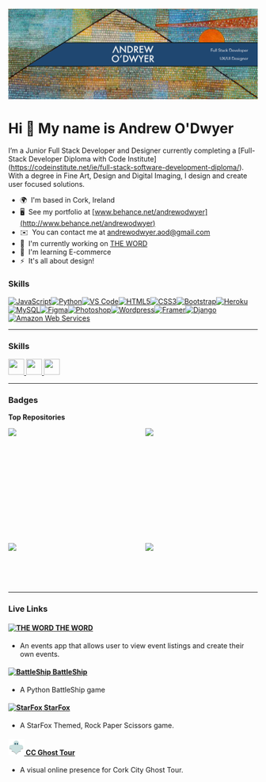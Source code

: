 ![Banner](bannerLinkedIn.png)

Hi 👋 My name is Andrew O'Dwyer
=============================

I’m a Junior Full Stack Developer and Designer currently completing a \[Full-Stack Developer Diploma with Code Institute\](https://codeinstitute.net/ie/full-stack-software-development-diploma/). With a degree in Fine Art, Design and Digital Imaging, I design and create user focused solutions.

* 🌍  I'm based in Cork, Ireland
* 🖥️  See my portfolio at [www.behance.net/andrewodwyer](http://www.behance.net/andrewodwyer)
* ✉️  You can contact me at [andrewodwyer.aod@gmail.com](mailto:andrewodwyer.aod@gmail.com)
* 🚀  I'm currently working on [THE WORD](http://events-blog-f44bf5c7d7d5.herokuapp.com/)
* 🧠  I'm learning E-commerce
* ⚡  It's all about design!

### Skills


<p align="left">
<a href="https://developer.mozilla.org/en-US/docs/Web/JavaScript" target="_blank" rel="noreferrer"><img src="https://raw.githubusercontent.com/danielcranney/readme-generator/main/public/icons/skills/javascript-colored.svg" width="36" height="36" alt="JavaScript" /></a><a href="https://www.python.org/" target="_blank" rel="noreferrer"><img src="https://raw.githubusercontent.com/danielcranney/readme-generator/main/public/icons/skills/python-colored.svg" width="36" height="36" alt="Python" /></a><a href="https://code.visualstudio.com/" target="_blank" rel="noreferrer"><img src="https://raw.githubusercontent.com/danielcranney/readme-generator/main/public/icons/skills/visualstudiocode.svg" width="36" height="36" alt="VS Code" /></a><a href="https://developer.mozilla.org/en-US/docs/Glossary/HTML5" target="_blank" rel="noreferrer"><img src="https://raw.githubusercontent.com/danielcranney/readme-generator/main/public/icons/skills/html5-colored.svg" width="36" height="36" alt="HTML5" /></a><a href="https://www.w3.org/TR/CSS/#css" target="_blank" rel="noreferrer"><img src="https://raw.githubusercontent.com/danielcranney/readme-generator/main/public/icons/skills/css3-colored.svg" width="36" height="36" alt="CSS3" /></a><a href="https://getbootstrap.com/" target="_blank" rel="noreferrer"><img src="https://raw.githubusercontent.com/danielcranney/readme-generator/main/public/icons/skills/bootstrap-colored.svg" width="36" height="36" alt="Bootstrap" /></a><a href="https://www.heroku.com/" target="_blank" rel="noreferrer"><img src="https://raw.githubusercontent.com/danielcranney/readme-generator/main/public/icons/skills/heroku-colored.svg" width="36" height="36" alt="Heroku" /></a><a href="https://www.mysql.com/" target="_blank" rel="noreferrer"><img src="https://raw.githubusercontent.com/danielcranney/readme-generator/main/public/icons/skills/mysql-colored.svg" width="36" height="36" alt="MySQL" /></a><a href="https://www.figma.com/" target="_blank" rel="noreferrer"><img src="https://raw.githubusercontent.com/danielcranney/readme-generator/main/public/icons/skills/figma-colored.svg" width="36" height="36" alt="Figma" /></a><a href="https://www.adobe.com/uk/products/photoshop.html" target="_blank" rel="noreferrer"><img src="https://raw.githubusercontent.com/danielcranney/readme-generator/main/public/icons/skills/photoshop-colored.svg" width="36" height="36" alt="Photoshop" /></a><a href="https://wordpress.com" target="_blank" rel="noreferrer"><img src="https://raw.githubusercontent.com/danielcranney/readme-generator/main/public/icons/skills/wordpress-colored.svg" width="36" height="36" alt="Wordpress" /></a><a href="https://framer.com" target="_blank" rel="noreferrer"><img src="https://raw.githubusercontent.com/danielcranney/readme-generator/main/public/icons/skills/framer-colored.svg" width="36" height="36" alt="Framer" /></a><a href="https://www.djangoproject.com/" target="_blank" rel="noreferrer"><img src="https://raw.githubusercontent.com/danielcranney/readme-generator/main/public/icons/skills/django-colored.svg" width="36" height="36" alt="Django" /></a><a href="https://aws.amazon.com" target="_blank" rel="noreferrer"><img src="https://raw.githubusercontent.com/danielcranney/readme-generator/main/public/icons/skills/aws-colored.svg" width="36" height="36" alt="Amazon Web Services" /></a>
</p>

<hr>

### Skills

<p align="left"> <a href="https://www.behance.com/andrewodwyer" target="_blank" rel="noreferrer"> <picture> <source media="(prefers-color-scheme: dark)" srcset="https://raw.githubusercontent.com/danielcranney/readme-generator/main/public/icons/socials/behance-dark.svg" /> <source media="(prefers-color-scheme: light)" srcset="https://raw.githubusercontent.com/danielcranney/readme-generator/main/public/icons/socials/behance.svg" /> <img src="https://raw.githubusercontent.com/danielcranney/readme-generator/main/public/icons/socials/behance.svg" width="32" height="32" /> </picture> </a> <a href="https://www.github.com/Andrewodwyer" target="_blank" rel="noreferrer"> <picture> <source media="(prefers-color-scheme: dark)" srcset="https://raw.githubusercontent.com/danielcranney/readme-generator/main/public/icons/socials/github-dark.svg" /> <source media="(prefers-color-scheme: light)" srcset="https://raw.githubusercontent.com/danielcranney/readme-generator/main/public/icons/socials/github.svg" /> <img src="https://raw.githubusercontent.com/danielcranney/readme-generator/main/public/icons/socials/github.svg" width="32" height="32" /> </picture> </a> <a href="https://www.linkedin.com/in/andrew-o-dwyer/" target="_blank" rel="noreferrer"> <picture> <source media="(prefers-color-scheme: dark)" srcset="https://raw.githubusercontent.com/danielcranney/readme-generator/main/public/icons/socials/linkedin-dark.svg" /> <source media="(prefers-color-scheme: light)" srcset="https://raw.githubusercontent.com/danielcranney/readme-generator/main/public/icons/socials/linkedin.svg" /> <img src="https://raw.githubusercontent.com/danielcranney/readme-generator/main/public/icons/socials/linkedin.svg" width="32" height="32" /> </picture> </a></p>

<hr>

### Badges

<b>Top Repositories</b>

<div width="100%" align="center"><a href="https://github.com/Andrewodwyer/City-Events-Blog" align="left"><img align="left" width="45%" src="https://github-readme-stats.vercel.app/api/pin/?username=Andrewodwyer&repo=City-Events-Blog&title_color=ffffff&text_color=ffffff&icon_color=3382ed&bg_color=1c1917&hide_border=true&locale=en" /></a><a href="https://github.com/Andrewodwyer/project3-battleships" align="right"><img align="right" width="45%" src="https://github-readme-stats.vercel.app/api/pin/?username=Andrewodwyer&repo=project3-battleships&title_color=ffffff&text_color=ffffff&icon_color=3382ed&bg_color=1c1917&hide_border=true&locale=en" /></a></div><br /><br /><br /><br /><br /><br /><br />

<br /><br /><br /><br /><br />

<div width="100%" align="center"><a href="https://github.com/Andrewodwyer/Star-academy" align="left"><img align="left" width="45%" src="https://github-readme-stats.vercel.app/api/pin/?username=Andrewodwyer&repo=Star-academy&title_color=ffffff&text_color=ffffff&icon_color=3382ed&bg_color=1c1917&hide_border=true&locale=en" /></a><a href="https://github.com/Andrewodwyer/Cork-City-Ghost-Tours" align="right"><img align="right" width="45%" src="https://github-readme-stats.vercel.app/api/pin/?username=Andrewodwyer&repo=Cork-City-Ghost-Tours&title_color=ffffff&text_color=ffffff&icon_color=3382ed&bg_color=1c1917&hide_border=true&locale=en" /></a></div>

<br /><br /><br /><br /><br />

<hr>

### Live Links

#### [![THE WORD](W-favicon.ico) THE WORD](https://events-blog-f44bf5c7d7d5.herokuapp.com/) 
  - An events app that allows user to view event listings and create their own events.
#### [![BattleShip](B-favicon.ico) BattleShip](https://github.com/Andrewodwyer/project3-battleships?tab=readme-ov-file)
  - A Python BattleShip game
#### [![StarFox](S-favicon.ico) StarFox](https://andrewodwyer.github.io/Star-academy/index.html)
  - A StarFox Themed, Rock Paper Scissors game.
#### [![CC Ghost Tour](favicon-ghost.png) CC Ghost Tour](https://andrewodwyer.github.io/Cork-City-Ghost-Tours/)
  - A visual online presence for Cork City Ghost Tour.
